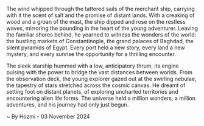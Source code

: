 
The wind whipped through the tattered sails of the merchant ship, carrying with it the scent of salt and the promise of distant lands.  With a creaking of wood and a groan of the mast, the ship dipped and rose on the restless waves, mirroring the pounding in the heart of the young adventurer. Leaving the familiar shores behind, he yearned to witness the wonders of the world: the bustling markets of Constantinople, the grand palaces of Baghdad, the silent pyramids of Egypt. Every port held a new story, every land a new mystery, and every sunrise the opportunity for a thrilling encounter. 

The sleek starship hummed with a low, anticipatory thrum, its engine pulsing with the power to bridge the vast distances between worlds.  From the observation deck, the young explorer gazed out at the swirling nebulae, the tapestry of stars stretched across the cosmic canvas.  He dreamt of setting foot on distant planets, of exploring uncharted territories and encountering alien life forms.  The universe held a million wonders, a million adventures, and his journey had only just begun. 

~ By Hozmi - 03 November 2024
